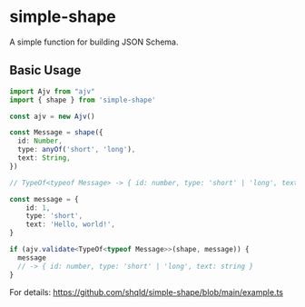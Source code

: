 simple-shape
===

A simple function for building JSON Schema.


Basic Usage
--- 

```ts
import Ajv from "ajv"
import { shape } from 'simple-shape'

const ajv = new Ajv()

const Message = shape({
  id: Number,
  type: anyOf('short', 'long'),
  text: String,
})

// TypeOf<typeof Message> -> { id: number, type: 'short' | 'long', text: string }

const message = {
    id: 1,
    type: 'short',
    text: 'Hello, world!',
}

if (ajv.validate<TypeOf<typeof Message>>(shape, message)) {
  message
  // -> { id: number, type: 'short' | 'long', text: string }
}
```

For details: https://github.com/shqld/simple-shape/blob/main/example.ts
